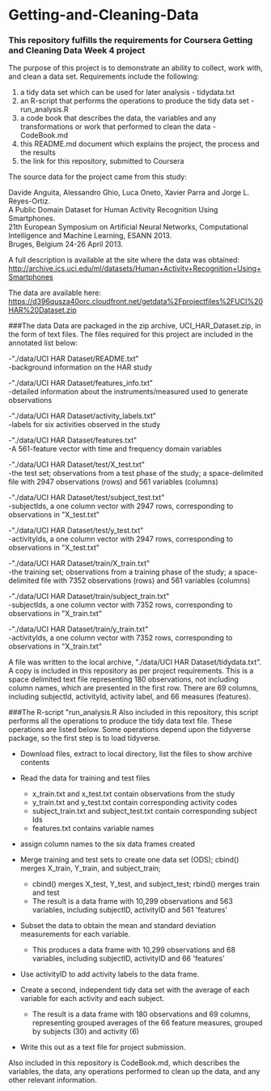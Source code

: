 # Getting-and-Cleaning-Data
### This repository fulfills the requirements for Coursera Getting and Cleaning Data Week 4 project

The purpose of this project is to demonstrate an ability to collect, work with, and clean a data set. Requirements include the following:
  1) a tidy data set which can be used for later analysis - tidydata.txt
  2) an R-script that performs the operations to produce the tidy data set - run_analysis.R
  3) a code book that describes the data, the variables and any transformations or work that performed to clean the data - CodeBook.md
  4) this README.md document which explains the project, the process and the results
  5) the link for this repository, submitted to Coursera
  
The source data for the project came from this study:

  Davide Anguita, Alessandro Ghio, Luca Oneto, Xavier Parra and Jorge L. Reyes-Ortiz.  
  A Public Domain Dataset for Human Activity Recognition Using Smartphones.  
  21th European Symposium on Artificial Neural Networks, Computational Intelligence and Machine Learning, ESANN 2013.  
  Bruges, Belgium 24-26 April 2013.
  

A full description is available at the site where the data was obtained:
  http://archive.ics.uci.edu/ml/datasets/Human+Activity+Recognition+Using+Smartphones

The data are available here:
  https://d396qusza40orc.cloudfront.net/getdata%2Fprojectfiles%2FUCI%20HAR%20Dataset.zip
  
###The data
Data are packaged in the zip archive, UCI_HAR_Dataset.zip, in the form of text files.  The files required for this project are included in the annotated list below:

  -"./data/UCI HAR Dataset/README.txt"  
      -background information on the HAR study  
      
  -"./data/UCI HAR Dataset/features_info.txt"   
      -detailed information about the instruments/measured used to generate observations  
      
  -"./data/UCI HAR Dataset/activity_labels.txt"  
      -labels for six activities observed in the study  

  -"./data/UCI HAR Dataset/features.txt"  
      -A 561-feature vector with time and frequency domain variables  

  -"./data/UCI HAR Dataset/test/X_test.txt"  
      -the test set; observations from a test phase of the study; a space-delimited file with 2947 observations (rows) and 561 variables (columns)  
  
  -"./data/UCI HAR Dataset/test/subject_test.txt"  
      -subjectIds, a one column vector with 2947 rows, corresponding to observations in "X_test.txt"  

  -"./data/UCI HAR Dataset/test/y_test.txt"  
      -activityIds, a one column vector with 2947 rows, corresponding to observations in "X_test.txt"  
      
  -"./data/UCI HAR Dataset/train/X_train.txt"  
      -the training set; observations from a training phase of the study; a space-delimited file with 7352 observations (rows) and 561 variables (columns)  
      
  -"./data/UCI HAR Dataset/train/subject_train.txt"  
      -subjectIds, a one column vector with 7352 rows, corresponding to observations in "X_train.txt"  
      
  -"./data/UCI HAR Dataset/train/y_train.txt"  
      -activityIds, a one column vector with 7352 rows, corresponding to observations in "X_train.txt"  
  
  
A file was written to the local archive, "./data/UCI HAR Dataset/tidydata.txt".  A copy is included in this repository as per project requirements.  This is a space delimited text file representing 180 observations, not including column names, which are presented in the first row.  There are 69 columns, including subjectId, activityId, activity label, and 66 measures (features).  

###The R-script "run_analysis.R
Also included in this repository, this script performs all the operations to produce the tidy data text file.  These operations are listed below. Some operations depend upon the tidyverse package, so the first step is to load tidyverse.

- Download files, extract to local directory, list the files to show archive contents

- Read the data for training and test files
  - x_train.txt and x_test.txt contain observations from the study
  - y_train.txt and y_test.txt contain corresponding activity codes
  - subject_train.txt and subject_test.txt contain corresponding subject Ids
  - features.txt contains variable names

- assign column names to the six data frames created

- Merge training and test sets to create one data set (ODS); cbind() merges X_train, Y_train, and subject_train;
  - cbind() merges X_test, Y_test, and subject_test; rbind() merges train and test
  - The result is a data frame with 10,299 observations and 563 variables, including subjectID, activityID and 561 'features'

- Subset the data to obtain the mean and standard deviation measurements for each variable.
  - This produces a data frame with 10,299 observations and 68 variables, including subjectID, activityID and 66 'features'

- Use activityID to add activity labels to the data frame.

- Create a second, independent tidy data set with the average of each variable for each activity and each subject.
  - The result is a data frame with 180 observations and 69 columns, representing grouped averages of the 66 feature measures, grouped by subjects (30) and activity (6)
  
- Write this out as a text file for project submission.

Also included in this repository is CodeBook.md, which describes the variables, the data, any operations performed to clean up the data, and any other relevant information.

